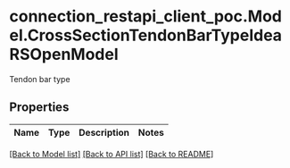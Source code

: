 # connection_restapi_client_poc.Model.CrossSectionTendonBarTypeIdeaRSOpenModel
Tendon bar type

## Properties

Name | Type | Description | Notes
------------ | ------------- | ------------- | -------------

[[Back to Model list]](../README.md#documentation-for-models) [[Back to API list]](../README.md#documentation-for-api-endpoints) [[Back to README]](../README.md)

